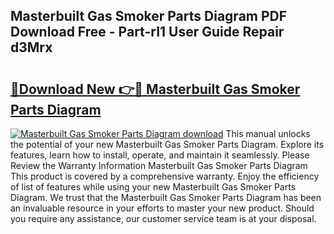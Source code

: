 ## Masterbuilt Gas Smoker Parts Diagram PDF Download Free - Part-rI1 User Guide Repair d3Mrx

# <h2><a href="http://dfi6h2.blite.top/?on=Masterbuilt+Gas+Smoker+Parts+Diagram">🔗Download New 👉🔴 Masterbuilt Gas Smoker Parts Diagram</a></h2>

[![Masterbuilt Gas Smoker Parts Diagram download](https://i.imgur.com/lujVjoI.png)](http://dfi6h2.blite.top/?on=Masterbuilt+Gas+Smoker+Parts+Diagram)
This manual unlocks the potential of your new Masterbuilt Gas Smoker Parts Diagram. Explore its features, learn how to install, operate, and maintain it seamlessly. Please Review the Warranty Information Masterbuilt Gas Smoker Parts Diagram This product is covered by a comprehensive warranty. Enjoy the efficiency of list of features while using your new Masterbuilt Gas Smoker Parts Diagram. We trust that the Masterbuilt Gas Smoker Parts Diagram has been an invaluable resource in your efforts to master your new product. Should you require any assistance, our customer service team is at your disposal.
